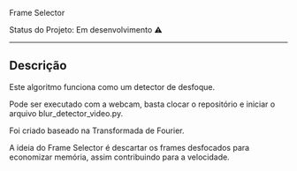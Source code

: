 Frame Selector

Status do Projeto: Em desenvolvimento :warning:

___

## Descrição
Este algoritmo funciona como um detector de desfoque.

Pode ser executado com a webcam, basta clocar o repositório e iniciar
o arquivo blur_detector_video.py.

Foi criado baseado na Transformada de Fourier.

A ideia do Frame Selector é descartar os frames desfocados para economizar memória,
assim contribuindo para a velocidade.